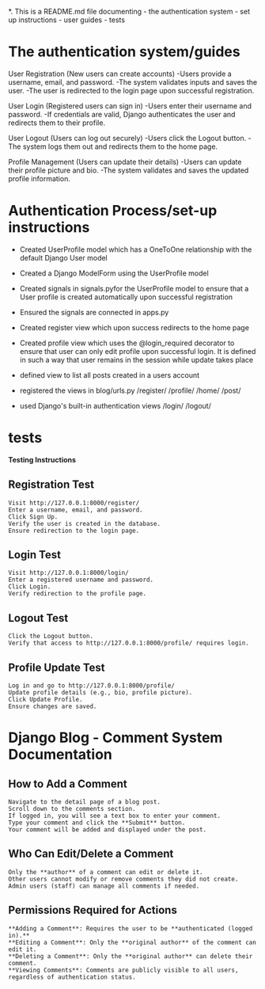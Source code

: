 *. This is a README.md file documenting 
    - the authentication system
    - set up instructions
    - user guides
    - tests 


# The authentication system/guides

User Registration (New users can create accounts)
    -Users provide a username, email, and password.
    -The system validates inputs and saves the user.
    -The user is redirected to the login page upon successful registration.

User Login (Registered users can sign in)
    -Users enter their username and password.
    -If credentials are valid, Django authenticates the user and redirects them to their profile.

User Logout (Users can log out securely)
    -Users click the Logout button.
    -The system logs them out and redirects them to the home page.

Profile Management (Users can update their details)
    -Users can update their profile picture and bio.
    -The system validates and saves the updated profile information.


# Authentication Process/set-up instructions
-   Created UserProfile model which has a OneToOne relationship with the default Django User model
-   Created a Django ModelForm using the UserProfile model
-   Created signals in signals.pyfor the UserProfile model to ensure that a User profile is created automatically upon successful registration 
-   Ensured the signals are connected in apps.py
-   Created register view which upon success redirects to the home page
-   Created profile view which uses the @login_required decorator to ensure that user can only edit profile upon successful login. It is defined in such a way that user remains in the session while update takes place
-   defined view to list all posts created in a users account

- registered the views in blog/urls.py
/register/
/profile/
/home/
/post/

- used Django's built-in authentication views
/login/
/logout/

# tests

**Testing Instructions**

## Registration Test
    Visit http://127.0.0.1:8000/register/
    Enter a username, email, and password.
    Click Sign Up.
    Verify the user is created in the database.
    Ensure redirection to the login page.
## Login Test
    Visit http://127.0.0.1:8000/login/
    Enter a registered username and password.
    Click Login.
    Verify redirection to the profile page.
## Logout Test
    Click the Logout button.
    Verify that access to http://127.0.0.1:8000/profile/ requires login.
## Profile Update Test
    Log in and go to http://127.0.0.1:8000/profile/
    Update profile details (e.g., bio, profile picture).
    Click Update Profile.
    Ensure changes are saved.



# Django Blog - Comment System Documentation

## How to Add a Comment
    Navigate to the detail page of a blog post.
    Scroll down to the comments section.
    If logged in, you will see a text box to enter your comment.
    Type your comment and click the **Submit** button.
    Your comment will be added and displayed under the post.

## Who Can Edit/Delete a Comment
    Only the **author** of a comment can edit or delete it.
    Other users cannot modify or remove comments they did not create.
    Admin users (staff) can manage all comments if needed.

## Permissions Required for Actions
    **Adding a Comment**: Requires the user to be **authenticated (logged in).**
    **Editing a Comment**: Only the **original author** of the comment can edit it.
    **Deleting a Comment**: Only the **original author** can delete their comment.
    **Viewing Comments**: Comments are publicly visible to all users, regardless of authentication status.



